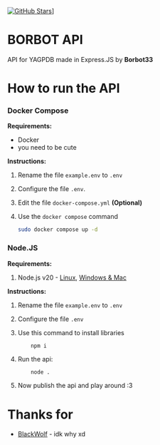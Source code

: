 [![GitHub Stars](https://img.shields.io/github/stars/Borbot33/BorbotAPI.svg)](https://github.com/Borbot33/BorbotAPI)]
# BORBOT API

API for YAGPDB made in Express.JS by **Borbot33**

# How to run the API

### Docker Compose

**Requirements:**
- Docker
- you need to be cute

**Instructions:**
1. Rename the file `example.env` to `.env`
2. Configure the file `.env`.
3. Edit the file `docker-compose.yml` **(Optional)**
4. Use the `docker compose` command
   
    ```bash
    sudo docker compose up -d
    ```

### Node.JS

**Requirements:**
1. Node.js v20 - [Linux](https://github.com/nodesource/distributions), [Windows & Mac](https://nodejs.org/)

**Instructions:**
1. Rename the file `example.env` to `.env`
2. Configure the file `.env`
3. Use this command to install libraries
   
    ```bash
        npm i
    ```
4. Run the api:
   
    ```
        node .
    ```
5. Now publish the api and play around :3
   
# Thanks for

- [BlackWolf](https://github.com/BlackWolfWoof) - idk why xd
